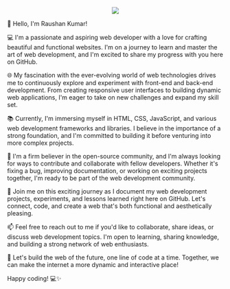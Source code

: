 <div id="header" align="center">
  <img src="https://media.giphy.com/media/2IudUHdI075HL02Pkk/giphy.gif"/>
</div>

👋 Hello, I'm Raushan Kumar!

💻 I'm a passionate and aspiring web developer with a love for crafting beautiful and functional websites. I'm on a journey to learn and master the art of web development, and I'm excited to share my progress with you here on GitHub.

🌐 My fascination with the ever-evolving world of web technologies drives me to continuously explore and experiment with front-end and back-end development. From creating responsive user interfaces to building dynamic web applications, I'm eager to take on new challenges and expand my skill set.

📚 Currently, I'm immersing myself in HTML, CSS, JavaScript, and various web development frameworks and libraries. I believe in the importance of a strong foundation, and I'm committed to building it before venturing into more complex projects.

🔧 I'm a firm believer in the open-source community, and I'm always looking for ways to contribute and collaborate with fellow developers. Whether it's fixing a bug, improving documentation, or working on exciting projects together, I'm ready to be part of the web development community.

🚀 Join me on this exciting journey as I document my web development projects, experiments, and lessons learned right here on GitHub. Let's connect, code, and create a web that's both functional and aesthetically pleasing.

📫 Feel free to reach out to me if you'd like to collaborate, share ideas, or discuss web development topics. I'm open to learning, sharing knowledge, and building a strong network of web enthusiasts.

🌟 Let's build the web of the future, one line of code at a time. Together, we can make the internet a more dynamic and interactive place!

Happy coding! 💻✨
